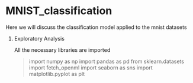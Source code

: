 # MNIST_classification
Here we will discuss the classification model applied to the mnist datasets

1. Exploratory Analysis

   All the necessary libraries are imported
   >import numpy as np
   >import pandas as pd
   >from sklearn.datasets import fetch_openml
   >import seaborn as sns
   >import matplotlib.pyplot as plt
   
